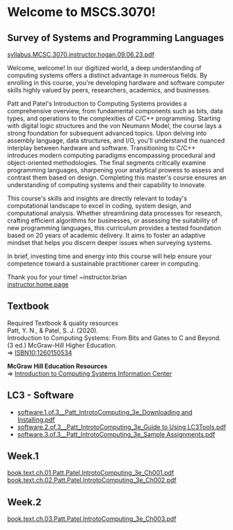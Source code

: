 # Welcome to MSCS.3070!  
## Survey of Systems and Programming Languages  
[syllabus.MCSC.3070.instructor.hogan.09.06.23.pdf](https://github.com/bbe2/instructor.brian/files/12571395/syllabus.MCSC.3070.instructor.hogan.09.06.23.pdf)  

Welcome, welcome! In our digitized world, a deep understanding of computing systems offers a distinct advantage in numerous fields. By enrolling in this course, you're developing hardware and software computer skills highly valued by peers, researchers, academics, and businesses. 

Patt and Patel's Introduction to Computing Systems provides a comprehensive overview, from fundamental components such as bits, data types, and operations to the complexities of C/C++ programming. Starting with digital logic structures and the von Neumann Model, the course lays a strong foundation for subsequent advanced topics. Upon delving into assembly language, data structures, and I/O, you'll understand the nuanced interplay between hardware and software. Transitioning to C/C++ introduces modern computing paradigms encompassing procedural and object-oriented methodologies. The final segments critically examine programming languages, sharpening your analytical prowess to assess and contrast them based on design. Completing this master's course ensures an understanding of computing systems and their capability to innovate.  

This course's skills and insights are directly relevant to today's computational landscape to excel in coding, system design, and computational analysis. Whether streamlining data processes for research, crafting efficient algorithms for businesses, or assessing the suitability of new programming languages, this curriculum provides a tested foundation based on 20 years of academic delivery. It aims to foster an adaptive mindset that helps you discern deeper issues when surveying systems. 

In brief, investing time and energy into this course will help ensure your competence toward a sustainable practitioner career in computing.   

Thank you for your time!  ~instructor.brian  
[instructor.home.page](https://github.com/bbe2/instructor.brian)

## Textbook  
Required Textbook & quality resources  
Patt, Y. N., & Patel, S. J. (2020).  
Introduction to Computing Systems: From Bits and Gates to C and Beyond. (3 ed.) McGraw-Hill Higher Education.  
=> [ISBN10:1260150534](https://www.mheducation.com/highered/product/introduction-computing-systems-bits-gates-c-c-beyond-patt-patel/M9781260150537.htm)  

**McGraw Hill Education Resources**  
=> [Introduction to Computing Systems Information Center](https://highered.mheducation.com/sites/1260150534/information_center_view0/)   

## LC3 - Software  
- [software.1.of.3__Patt_IntrotoComputing_3e_Downloading and Installing.pdf](https://github.com/bbe2/instructor.brian/files/12571010/software.1.of.3__Patt_IntrotoComputing_3e_Downloading.and.Installing.pdf)
- [software.2.of.3__Patt_IntrotoComputing_3e_Guide to Using LC3Tools.pdf](https://github.com/bbe2/instructor.brian/files/12571011/software.2.of.3__Patt_IntrotoComputing_3e_Guide.to.Using.LC3Tools.pdf)  
- [software.3.of.3__Patt_IntrotoComputing_3e_Sample Assignments.pdf](https://github.com/bbe2/instructor.brian/files/12571012/software.3.of.3__Patt_IntrotoComputing_3e_Sample.Assignments.pdf)  


## Week.1  
[book.text.ch.01.Patt.Patel.IntrotoComputing_3e_Ch001.pdf](https://github.com/bbe2/instructor.brian/files/12571148/book.text.ch.01.Patt.Patel.IntrotoComputing_3e_Ch001.pdf)  
[book.text.ch.02.Patt.Patel.IntrotoComputing_3e_Ch002.pdf](https://github.com/bbe2/instructor.brian/files/12571149/book.text.ch.02.Patt.Patel.IntrotoComputing_3e_Ch002.pdf)   

## Week.2  
[book.text.ch.03.Patt.Patel.IntrotoComputing_3e_Ch003.pdf](https://github.com/bbe2/instructor.brian/files/12571151/book.text.ch.03.Patt.Patel.IntrotoComputing_3e_Ch003.pdf)  

